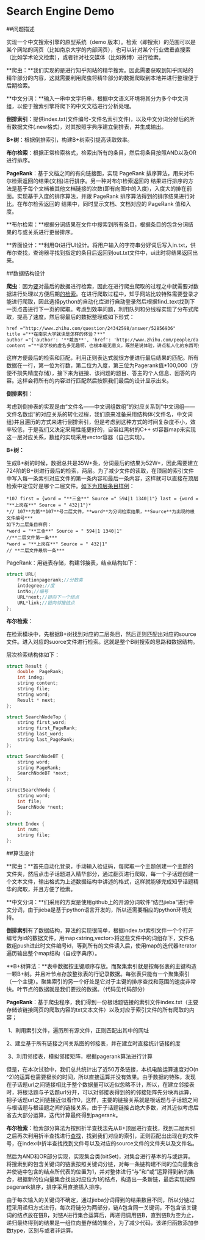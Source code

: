 # Search Engine Demo

##问题描述

实现一个中文搜索引擎的原型系统（demo 版本）。检索（即搜索）的范围可以是某个网站的网页（比如南京大学的内部网页），也可以针对某个行业做垂直搜索（比如学术论文检索），或者针对社交媒体（比如微博）进行检索。

**爬虫：**我们实现的是进行知乎网站的精华搜索。因此需要获取到知乎网站的精华部分的内容，这就需要利用爬虫将精华部分的数据爬取到本地并进行整理便于后期检索。

**中文分词：**输入一串中文字符串，根据中文语义环境将其分为多个中文词组，以便于搜索引擎将爬下的中文文档进行分析处理。

**倒排索引**：提供index.txt(文件编号-文件名索引文件)，以及中文分词分好后的所有数据文件(.new格式)，对其按照字典序建立倒排表，并生成输出。

**B+树**：根据倒排索引，构建B+树索引提高读取效率。

**布尔检索**：根据正常检索格式，检索出所有的条目，然后将条目按照AND以及OR进行排序。

**PageRank**：基于文档之间的有向链接图，实现 PageRank 排序算法，用来对布尔检索返回的结果(文档)进行排序。另一种对布尔检索返回的 结果进行排序的方法是基于每个文档被其他文档链接的次数(即有向图中的入度)，入度大的排在前面。实现基于入度的排序算法，并跟 PageRank 排序算法得到的排序结果进行对比。在布尔检索返回的 结果中，同时显示文档、文档对应的 PageRank 值和入度。

**布尔检索：**根据分词结果在文件中搜索到所有条目，根据条目的包含分词结果的与或关系进行更替排序。

**界面设计：**利用Qt进行UI设计。将用户输入的字符串分好词后写入in.txt，供布尔查找，查询器寻找到指定的条目后返回到out.txt文件中，ui此时将结果返回出来。

##数据结构设计

**爬虫**：因为[要]()对最后的数据进行检索，因此在进行爬虫爬取的过程之中就需要对数据进行处理以方便后期[的检索]()。在进行爬取过程中，知乎网站比较特殊需要登录才能进行爬取，因此选择python的自动化库进行自动登录然后根据find_text找到下一页点击进行下一页的爬取。考虑到效率问题，利用队列和分线程实现了分布式爬取，提高了速度。然后将最后的数据整理成如下形式：

```html
href ="http://www.zhihu.com/question/24342598/answer/52856936" 
title ="**在南京大学就读是怎样的体验？**" 
author ="{'author': '**戴逸**', 'href': 'http://www.zhihu.com/people/dai-yi-2930','intro': '\n**游泳教练**/**大魔导师**\n'}" 
content ="**谈学校的虚名多无趣啊，也根本毫无意义。既然是说体验，讲点私人化的东西可好？** 11**级的，马上要滚蛋了，坐在箱子上写写这些没人看的玩意儿。** 0. **周二毕业典礼把几千人哄挤在体育馆里公放视频看，几乎每个系的视频都稚嫩、严重小清新、散发着荷尔蒙失调的磅…**"
```

这样方便最后的检索和匹配，利用正则表达式就很方便进行最后结果的匹配。所有数据在一行，第一位为行数，第二位为入度，第三位为Pagerank值*100,000（方便不损失精度存储），接下来为链接、该问题的题目、答主的个人信息、回答的内容。这样会将所有的内容进行匹配然后按照我们最后的设计显示出来。

**倒排索引**：

考虑到倒排表的实现是由“文件名——中文词组数组”的对应关系到“中文词组——文件名数组”的对应关系的转化过程，我们原来准备采用结构体{文件名，中文词组}并且遍历的方式来进行倒排索引，但是考虑到这种方式的时间复杂度不小，效率较低，于是我们又决定采用性能更好的，自带红黑树的C++ stl容器map来实现这一层对应关系，数组的实现采用vector容器（自己实现）。

**B+树：**

生成B+树的时候，数据总共是35W+条，分词最后的结果为52W+，因此需要建立724阶的B+树进行最后的检索，两层。为了减少文件的读取，在顶层的索引文件中写入每一条索引对应文件的第一条内容和最后一条内容，这样就可以直接在顶层检索中定位好是哪个二层文件。[如下为顶层条目样例]()：

```
*107 first = {word = "**三金**" Source =" 594|1 1340|1"} last = {word = "**上岗在**" Source = " 432|1"}*
*// 107**为第**107**号二层文件，**word**为分词检索结果，**Source**为出现的根文件编号***
如下为二层条目样例：
*word = "**三金**" Source = " 594|1 1340|1"                          //**二层文件第一条***
*word = "**上岗在**" Source = " 432|1"                                    // **二层文件最后一条***
```

PageRank：用链表存储，构建邻接表，结点结构如下：

```c++
struct URL{
    Fractionpagerank;//分数类
    intdegree;//度
    intNo;//编号
    URL*next;//链向下一个结点
    URL*link;//链向邻接结点
};
```

**布尔检索**：

在检索模块中，先根据B+树找到对应的二层条目，然后正则匹配出对应的source文件。进入对应的suorce文件进行检索。这就是整个B树搜索的思路和数据结构。

层次检索结构体如下：

```c++
struct Result {
	double	PageRank;
    int indeg;
    string content;
    string file;
    string word;
    Result * next;
};
```

```c++
struct SearchNodeTop {
	string first_word;
    string first_PageRank;
    string last_word;
    string last_PageRank;
};
```

```c++
struct SearchNodeBT {
	string word;
    string PageRank;
    SearchNodeBT *next;
};
```

```c++
structSearchNode {
	string word;
    int file;
    SearchNode *next;
};
```

```C++
struct Index {
	int num;
    string file;
};
```

##算法设计

**爬虫：**首先自动化登录，手动输入验证码，每爬取一个主题创建一个主题的文件夹，然后点击子话题进入精华部分，通过翻页进行爬取，每一个子话题创建一个文本文件，输出格式为上述数据结构中讲述的格式，这样就能够完成知乎话题精华的爬取，并且方便了检索。

**中文分词：**们采用的方案是使用github上的开源分词软件“结巴jieba”进行中文分词，由于jieba是基于python语言开发的，所以还需要相应的python环境支持。

**倒排索引**有了数据结构，算法的实现很简单，根据index.txt索引文件一个个打开编号为id的数据文件，用map<string,vector<int>>将这些文件中的词组存下，文件名数组push进此时文件编号id，等到所有的文件读入后，使用map的迭代器iterator遍历输出整个map结构（自成字典序）。

**B+树算法：**表中数据按主键顺序存放。而聚集索引就是按每张表的主键构造一颗B+树。并且叶节点存放整张表的行记录数据。每张表只能有一个聚集索引（一个主键）。聚集索引的另一个好处是它对于主键的排序查找和范围的速度非常快。叶节点的数据就是我们要找的数据。（代码见代码部分）

**PageRank**：基于爬虫程序，我们得到一份根话题链接的索引文件index.txt（主要存储该链接网页的爬取内容的txt文本文件）以及对应于索引文件的所有爬取的内容；

​           1、利用索引文件，遍历所有源文件，正则匹配出其中的网址

​           2、建立基于所有链接之间关系图的邻接表，并在建立时直接统计链接的度

​           3、利用邻接表，模拟邻接矩阵，根据pagerank算法进行计算

​           但是，在本次试验中，我们总共统计出了近50万条链接，本机电脑运算速度对O(n ^2)的运算也需要极长的时间，所以直接运算并没有效果。由于数据的特殊，发现在子话题url之间链接相比于整个数据量可以近似忽略不计，所以，在建立邻接表时，将根话题与子话题url分开，可以对邻接表得到的的邻接矩阵先分块再运算，把子话题url之间链接近似看作0，这样，主要的链接关系就是根话题与子话题之间与根话题与根话题之间的链接关系，由于子话题链接占绝大多数，对其近似考虑后省去大部分运算，迭代计算最终得到pagerank。

**布尔检索**：检索部分算法为按照折半查找法先从B+顶层进行查找，找到二层索引之后再次利用折半查找进行[查找]()，找到我们对应的索引，正则匹配出出现在的文件号，在index中折半查找找到文件号以及对应的source文件的文件夹以及文件名。

然后为AND和OR部分实现，实现集合类(bitSet)，对集合进行基本的与或运算。将搜索到的包含关键词的链表按照关键词分链，对每一条链构建不同的位向量集合并使链中包含的结点所代表的位置为1，并对整体进行“与”和“或”运算得到新的集合，根据新的位向量集合找出对应位为1的结点，构造出一条新链，最后实现按照pagerank排序，排序采用直接插入排序。

由于每次输入的关键词不确定，通过jieba分词得到的结果数目不同，所以分链过程采用递归方式进行，每次将链分为两部分，链A包含同一关键词，不包含该关键词的结点放在链B，对链A进行集合运算后，再递归调用链B，直到链B为空为止，递归最终得到的结果是一组位向量存储的集合，为了减少代码，该递归函数添加参数type，区别与或者非运算。